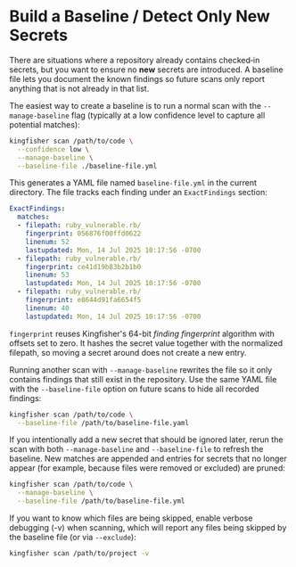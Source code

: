 
# Build a Baseline / Detect Only New Secrets

There are situations where a repository already contains checked‑in secrets, but you want to ensure no **new** secrets are introduced. A baseline file lets you document the known findings so future scans only report anything that is not already in that list.

The easiest way to create a baseline is to run a normal scan with the `--manage-baseline` flag (typically at a low confidence level to capture all potential matches):

```bash
kingfisher scan /path/to/code \
  --confidence low \
  --manage-baseline \
  --baseline-file ./baseline-file.yml
```

This generates a YAML file named `baseline-file.yml` in the current directory. The file tracks each finding under an `ExactFindings` section:

```yaml
ExactFindings:
  matches:
  - filepath: ruby_vulnerable.rb/
    fingerprint: 056876f00ffd0622
    linenum: 52
    lastupdated: Mon, 14 Jul 2025 10:17:56 -0700
  - filepath: ruby_vulnerable.rb/
    fingerprint: ce41d19b83b2b1b0
    linenum: 53
    lastupdated: Mon, 14 Jul 2025 10:17:56 -0700
  - filepath: ruby_vulnerable.rb/
    fingerprint: e8644d91fa6654f5
    linenum: 40
    lastupdated: Mon, 14 Jul 2025 10:17:56 -0700
```

`fingerprint` reuses Kingfisher's 64-bit *finding fingerprint* algorithm with offsets set to zero. It hashes the secret value together with the normalized filepath, so moving a secret around does not create a new entry.

Running another scan with `--manage-baseline` rewrites the file so it only contains findings that still exist in the repository. Use the same YAML file with the `--baseline-file` option on future scans to hide all recorded findings:

```bash
kingfisher scan /path/to/code \
  --baseline-file /path/to/baseline-file.yaml
```

If you intentionally add a new secret that should be ignored later, rerun the scan with both `--manage-baseline` and `--baseline-file` to refresh the baseline. New matches are appended and entries for secrets that no longer appear (for example, because files were removed or excluded) are pruned:

```bash
kingfisher scan /path/to/code \
  --manage-baseline \
  --baseline-file /path/to/baseline-file.yml
```

If you want to know which files are being skipped, enable verbose debugging (-v) when scanning, which will report any files being skipped by the baseline file (or via `--exclude`):

```bash
kingfisher scan /path/to/project -v
```
